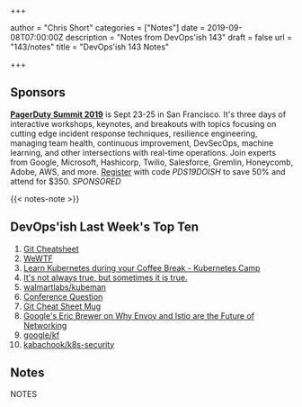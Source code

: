 +++

author = "Chris Short"
categories = ["Notes"]
date = 2019-09-08T07:00:00Z
description = "Notes from DevOps'ish 143"
draft = false
url = "143/notes"
title = "DevOps'ish 143 Notes"

+++

## Sponsors

[**PagerDuty Summit 2019**](https://summit.pagerduty.com/) is Sept 23-25 in San Francisco. It's three days of interactive workshops, keynotes, and breakouts with topics focusing on cutting edge incident response techniques, resilience engineering, managing team health, continuous improvement, DevSecOps, machine learning, and other intersections with real-time operations. Join experts from Google, Microsoft, Hashicorp, Twilio, Salesforce, Gremlin, Honeycomb, Adobe, AWS, and more. [Register](https://summit.pagerduty.com/summit2019/register?c_280637=PDS19OT) with code *PDS19DOISH* to save 50% and attend for $350. *SPONSORED*

{{< notes-note >}}

## DevOps'ish Last Week's Top Ten

1. [Git Cheatsheet](http://ndpsoftware.com/git-cheatsheet.html)
1. [WeWTF](https://www.profgalloway.com/wewtf)
1. [Learn Kubernetes during your Coffee Break - Kubernetes Camp](https://k8s.camp/)
1. [It's not always true, but sometimes it is true.](https://www.reddit.com/r/kubernetes/comments/ctn93i/its_not_always_true_but_sometimes_it_is_true/)
1. [walmartlabs/kubeman](https://github.com/walmartlabs/kubeman)
1. [Conference Question](https://xkcd.com/2191/)
1. [Git Cheat Sheet Mug](https://shopkvlly.com/products/git-cheat-sheet-mug?utm_source=devopsish&utm_medium=newsletter&utm_campaign=143&utm_term=git)
1. [Google's Eric Brewer on Why Envoy and Istio are the Future of Networking](https://thenewstack.io/googles-eric-brewer-on-why-envoy-and-istio-are-the-future-of-networking/)
1. [google/kf](https://github.com/google/kf)
1. [kabachook/k8s-security](https://github.com/kabachook/k8s-security)

## Notes

NOTES
